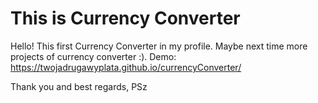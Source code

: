 ﻿# This is Currency Converter




Hello!
This first Currency Converter in my profile. Maybe next time more projects of currency converter :).
Demo: https://twojadrugawyplata.github.io/currencyConverter/



Thank you and best regards,
PSz
